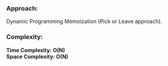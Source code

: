 ### Approach:
Dynamic Programming Memoization (Pick or Leave approach).
​
### Complexity:
**Time Complexity: O(N)**\
**Space Complexity: O(N)**